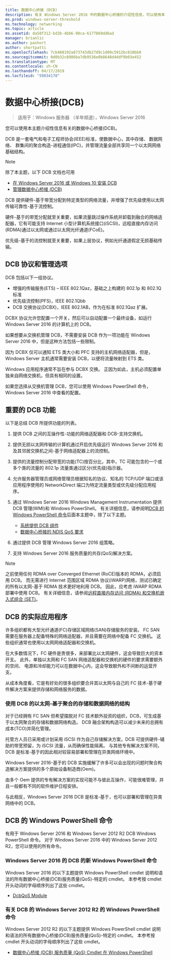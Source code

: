 ```yaml
---
title: 数据中心桥接 (DCB)
description: 有关 Windows Server 2016 中的数据中心桥接的介绍性信息，可以使用本主题。
ms.prod: windows-server-threshold
ms.technology: networking
ms.topic: article
ms.assetid: da58f312-bd3b-4bb6-98ca-6177869dd6ad
manager: brianlic
ms.author: pashort
author: shortpatti
ms.openlocfilehash: 7cb488192a873743db27d9c1d09c5912bc810bb8
ms.sourcegitcommit: 0d0b32c8986ba7db9536e0b8648d4ddf9b03e452
ms.translationtype: MT
ms.contentlocale: zh-CN
ms.lasthandoff: 04/17/2019
ms.locfileid: "59834178"
---
```

# <a name="data-center-bridging-dcb"></a>数据中心桥接\(DCB\)

>适用于：Windows 服务器 （半年频道），Windows Server 2016

您可以使用本主题介绍性信息有关的数据中心桥接\(DCB\)。

DCB 是一套电气和电子工程师协会\(IEEE\)标准，使数据中心，其中存储、 数据网络、 群集间的聚合构造\-进程通信\(IPC\)，并管理流量全部共享同一个以太网网络基础结构。

>[!NOTE]
>除了本主题，以下 DCB 文档也可用
>
>- [在 Windows Server 2016 或 Windows 10 安装 DCB](dcb-install.md)
>- [管理数据中心桥接 (DCB)](dcb-manage.md)

DCB 提供硬件\-基于带宽分配到特定类型的网络流量，并增强了优先级使用以太网传输可靠性\-基于流控制。

硬件\-基于的带宽分配就至关重要，如果流量跳过操作系统并卸载到融合的网络适配器，它有可能支持 Internet 小型计算机系统接口\(iSCSI\)，远程直接内存访问\(RDMA\)通过以太网或通过以太网光纤通道\(FCoE\)。

优先级\-基于的流控制就至关重要，如果上层协议，例如光纤通道假定无损基础传输。

## <a name="dcb-protocols-and-management-options"></a>DCB 协议和管理选项

DCB 包括以下一组协议。 

- 增强的传输服务\(ETS\) – IEEE 802.1Qaz，基础之上构建的 802.1p 和 802.1Q 标准
- 优先级流控制\(PFS\)，IEEE 802.1Qbb 
- DCB 交换协议\(DCBX\)，IEEE 802.1AB，作为在标准 802.1Qaz 扩展。

DCBX 协议允许您配置一个开关，然后可以自动配置一个最终设备，如运行 Windows Server 2016 的计算机上的 DCB。

如果想要从交换机管理 DCB，不需要安装 DCB 作为一项功能在 Windows Server 2016 中，但是这种方法包括一些限制。

因为 DCBX 仅可以通知 ETS 类大小和 PFC 支持的主机网络适配器，但是，Windows Server 主机通常需要安装 DCB，以便将流量映射到 ETS 类。

Windows 应用程序通常不旨在参与 DCBX 交换。 正因为如此，主机必须配置单独来自网络交换机，但具有相同的设置。

如果您选择从交换机管理 DCB，您可以使用 Windows PowerShell 命令，Windows Server 2016 中查看的配置。

##  <a name="important-dcb-functionality"></a>重要的 DCB 功能

以下是总结 DCB 所提供功能的列表。

1. 提供 DCB 之间的互操作性\-功能的网络适配器和 DCB\-支持交换机。

2. 提供无损以太网传输的计算机通过开启优先级运行 Windows Server 2016 和及其邻居交换机之间\-基于网络适配器上的流控制。

3. 提供的流量控制分配带宽的功能\(TC\)按百分比，其中，TC 可能包含的一个或多个类的流量的 802.1p 流量类通过区分\(优先级\)指示器。

4. 允许服务器管理员或网络管理员根据知名的协议、知名的 TCP/UDP 端口或该应用程序使用的 NetworkDirect 端口为特定流量类型或优先级分配应用程序。

5. 通过 Windows Server 2016 Windows Management Instrumentation 提供 DCB 管理\(WMI\)和 Windows PowerShell。 有关详细信息，请参阅明[DCB 的 Windows PowerShell 命令](#bkmk_wps)后面本主题中，除了以下主题。
    - [系统提供 DCB 组件](https://msdn.microsoft.com/windows/hardware/drivers/network/system-provided-dcb-components)
    - [数据中心桥接的 NDIS QoS 要求](https://msdn.microsoft.com/windows/hardware/drivers/network/ndis-qos-requirements-for-data-center-bridging)

6. 通过提供 DCB 管理 Windows Server 2016 组策略。

7. 支持 Windows Server 2016 服务质量的共存\(QoS\)解决方案。

>[!NOTE]
>之前使用任何 RDMA over Converged Ethernet \(RoCE\)版本的 RDMA，必须启用 DCB。 而无需进行 Internet 范围区域 RDMA 协议\(iWARP\)网络，测试已确定的所有以太网\-基于 RDMA 技术更好地利用 DCB。 因此，应考虑 iWARP RDMA 部署中使用 DCB。 有关详细信息，请参阅[远程直接内存访问 (RDMA) 和交换机嵌入式组合 (SET)](../../../virtualization/hyper-v-virtual-switch/RDMA-and-Switch-Embedded-Teaming.md)。

##  <a name="practical-applications-of-dcb"></a>DCB 的实际应用程序

许多组织都有大型光纤通道\(FC\)存储区域网络\(SAN\)存储服务的安装。 FC SAN 需要在服务器上配备特殊的网络适配器，并且需要在网络中配备 FC 交换机。 这些组织通常也使用以太网网络适配器和交换机。

在大多数情况下，FC 硬件是贵很多，来部署比以太网硬件，这会导致巨大的资本开支。 此外，单独以太网和 FC SAN 网络适配器和交换机的硬件的要求需要额外的空间、 电源和冷却能力可以在数据中心内，这会导致额外和不间断的运营开支。

从成本角度看，它是有好处的很多组织要合并其以太网与自己的 FC 技术\-基于硬件解决方案来提供存储和网络服务的数据。

### <a name="using-dcb-for-an-ethernet-based-converged-fabric-for-storage-and-data-networking"></a>使用 DCB 的以太网\-基于聚合的存储和数据网络的结构

对于已经拥有 FC SAN 但希望摆脱对 FC 技术额外投资的组织，DCB，可生成基于以太网聚合的存储和数据网络构造。 DCB 融合架构构造可以减少未来的总拥有成本\(TCO\)并简化管理。

托管方人员已采用或计划采用 iSCSI 作为自己存储解决方案，DCB 可提供硬件\-辅助的带宽预留，为 iSCSI 流量，从而确保性能隔离。 与其他专有解决方案不同，DCB 是标准\-基于的因此相对较容易部署和管理在异类网络环境中。

Windows Server 2016\-基于的 DCB 实施缓解了许多可以会出现的问题时聚合构造解决方案提供的多个原始设备制造商\(Oem\)。

由多个 Oem 提供的专有解决方案的实现可能不与彼此互操作，可能很难管理，并且一般都有不同的软件维护日程安排。 

与此相反，Windows Server 2016 DCB 是标准\-基于，也可以部署和管理在异类网络中的 DCB。

## <a name="bkmk_wps"></a>DCB 的 Windows PowerShell 命令

有用于 Windows Server 2016 和 Windows Server 2012 R2 DCB Windows PowerShell 命令。 对于 Windows Server 2016 中的 Windows Server 2012 R2，您可以使用的所有命令。

### <a name="windows-server-2016-windows-powershell-commands-for-dcb"></a>Windows Server 2016 的 DCB 的新 Windows PowerShell 命令

Windows Server 2016 的以下主题提供 Windows PowerShell cmdlet 说明和语法的所有数据中心桥接\(DCB\)服务质量\(QoS\)\-特定的 cmdlet。 本参考按 cmdlet 开头动词的字母顺序列出了这些 cmdlet。

- [DcbQoS Module](https://technet.microsoft.com/itpro/powershell/windows/dcbqos/dcbqos)

### <a name="windows-server-2012-r2-windows-powershell-commands-for-dcb"></a>有关 DCB 的 Windows Server 2012 R2 的 Windows PowerShell 命令

Windows Server 2012 R2 的以下主题提供 Windows PowerShell cmdlet 说明和语法的所有数据中心桥接\(DCB\)服务质量\(QoS\)\-特定的 cmdlet。 本参考按 cmdlet 开头动词的字母顺序列出了这些 cmdlet。

- [数据中心桥接 (DCB) 服务质量 (QoS) Cmdlet 在 Windows PowerShell](https://technet.microsoft.com/library/hh967440.aspx)
